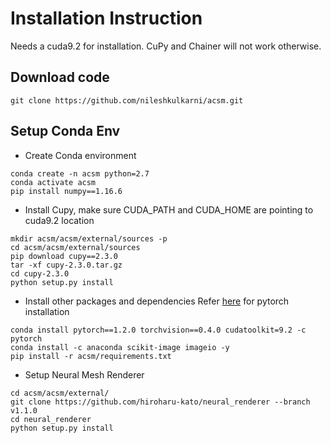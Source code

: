 # Installation Instruction
Needs a cuda9.2 for installation. CuPy and Chainer will not work otherwise.

## Download code
```
git clone https://github.com/nileshkulkarni/acsm.git
```

## Setup Conda Env
* Create Conda environment
```
conda create -n acsm python=2.7
conda activate acsm
pip install numpy==1.16.6
```


* Install Cupy, make sure CUDA_PATH and CUDA_HOME are pointing to cuda9.2 location
```
mkdir acsm/acsm/external/sources -p
cd acsm/acsm/external/sources
pip download cupy==2.3.0
tar -xf cupy-2.3.0.tar.gz
cd cupy-2.3.0
python setup.py install 
```

* Install other packages and dependencies
Refer [here](https://pytorch.org/get-started/previous-versions/) for pytorch installation
```
conda install pytorch==1.2.0 torchvision==0.4.0 cudatoolkit=9.2 -c pytorch
conda install -c anaconda scikit-image imageio -y
pip install -r acsm/requirements.txt
```

* Setup Neural Mesh Renderer
```
cd acsm/acsm/external/
git clone https://github.com/hiroharu-kato/neural_renderer --branch v1.1.0
cd neural_renderer
python setup.py install
```